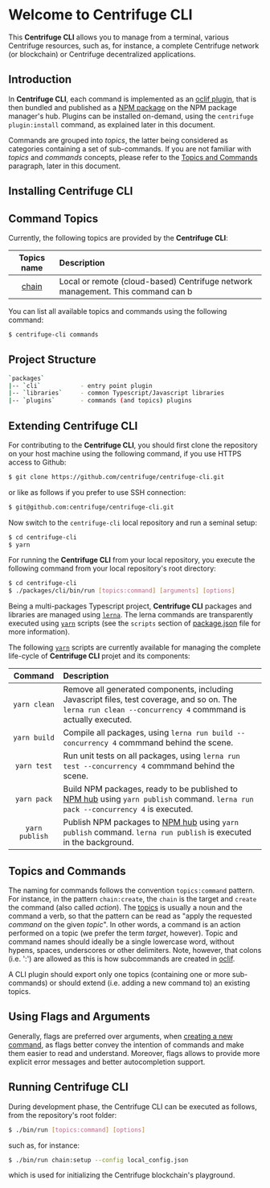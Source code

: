 # Welcome to Centrifuge CLI

This **Centrifuge CLI** allows you to manage from a terminal, various Centrifuge resources, such as, for instance, a complete Centrifuge network (or blockchain) or Centrifuge decentralized applications.

## Introduction
In **Centrifuge CLI**, each command is implemented as an [oclif plugin](https://oclif.io/docs/plugins), that is then bundled and published as a [NPM package](https://www.npmjs.com/) on the NPM package manager's hub. Plugins can be installed on-demand, using the `centrifuge plugin:install` command, as explained later in this document.

Commands are grouped into *topics*, the latter being considered as categories containing a set of sub-commands. If you are not familiar with *topics* and *commands* concepts, please refer to the [Topics and Commands](#topics_and_commands) paragraph, later in this document.

## Installing Centrifuge CLI

## Command Topics

Currently, the following topics are provided by the **Centrifuge CLI**:

| Topics name | Description |
| :---: | :--- |
| [chain](./packages/plugins/chain) | Local or remote (cloud-based) Centrifuge network management. This command can b|

You can list all available topics and commands using the following command:

```sh
$ centrifuge-cli commands
```
## Project Structure

```sh
`packages`
|-- `cli`           - entry point plugin
|-- `libraries`     - common Typescript/Javascript libraries
|-- `plugins`       - commands (and topics) plugins
```
## Extending Centrifuge CLI

For contributing to the **Centrifuge CLI**, you should first clone the repository on your host machine using the following command, if you use HTTPS access to Github:

```sh
$ git clone https://github.com/centrifuge/centrifuge-cli.git
```

or like as follows if you prefer to use SSH connection:

```sh
$ git@github.com:centrifuge/centrifuge-cli.git
```

Now switch to the `centrifuge-cli` local repository and run a seminal setup:

```sh
$ cd centrifuge-cli
$ yarn
```

For running the **Centrifuge CLI** from your local repository, you execute the following command from your local repository's root directory:

```sh
$ cd centrifuge-cli
$ ./packages/cli/bin/run [topics:command] [arguments] [options]
```

Being a multi-packages Typescript project, **Centrifuge CLI** packages and libraries are managed using [`lerna`](https://lerna.js.org/). The lerna commands are transparently executed using [`yarn`](https://yarnpkg.com/) scripts (see the `scripts` section of [package.json](./package.json) file for more information).

The following [`yarn`](https://yarnpkg.com/) scripts are currently available for managing the complete life-cycle of **Centrifuge CLI** projet and its components:

| Command | Description |
| :---: | :--- |
| `yarn clean` | Remove all generated components, including Javascript files, test coverage, and so on. The `lerna run clean --concurrency 4` commmand is actually executed. |
| `yarn build` | Compile all packages, using `lerna run build --concurrency 4` commmand behind the scene. |
| `yarn test` | Run unit tests on all packages, using `lerna run test --concurrency 4` commmand behind the scene. |
| `yarn pack` | Build NPM packages, ready to be published to [NPM hub](https://www.npmjs.com/) using `yarn publish` command. `lerna run pack --concurrency 4` is executed. |
| `yarn publish` | Publish NPM packages to [NPM hub](https://www.npmjs.com/) using `yarn publish` command. `lerna run publish` is executed in the background. |

## Topics and Commands

The naming for commands follows the convention `topics:command` pattern. For instance, in the pattern `chain:create`, the `chain` is the target and `create` the command (also called *action*). The [topics](https://oclif.io/docs/topics) is usually a noun and the command a verb, so that the pattern can be read as "apply the requested *command* on the given *topic*". In other words, a command is an action performed on a topic (we prefer the term *target*, however). Topic and command names should ideally be a single lowercase word, without hypens, spaces, underscores or other delimiters. Note, however, that colons (i.e. ':') are allowed as this is how subcommands are created in [oclif](https://oclif.io/docs/topics).

A CLI plugin should export only one topics (containing one or more sub-commands) or should extend (i.e. adding a new command to) an existing topics.

## Using Flags and Arguments

Generally, flags are preferred over arguments, when [creating a new command](#developing_plugins), as flags better convey the intention of commands and make them easier to read and understand. Moreover, flags allows to provide more explicit error messages and better autocompletion support. 
## Running Centrifuge CLI

During development phase, the Centrifuge CLI can be executed as follows, from the repository's root folder:

```sh
$ ./bin/run [topics:command] [options]
```

such as, for instance:

```sh
$ ./bin/run chain:setup --config local_config.json
```

which is used for initializing the Centrifuge blockchain's playground.
